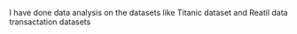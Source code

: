 I have done data analysis on the datasets like Titanic dataset and Reatil data transactation datasets
